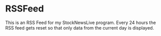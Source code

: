 # RSSFeed

This is an RSS Feed for my StockNewsLive program. Every 24 hours the RSS feed gets reset so that only data from the current day is displayed.
